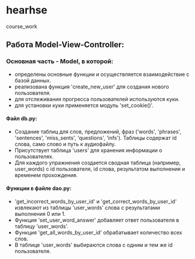 # hearhse
course_work
## Работа Model-View-Controller:
### Основная часть - Model, в которой:
- определены основные функции и осуществляется взаимодействие с базой данных.
- реализована функция 'create_new_user' для создания нового пользователя.
- для отслеживания прогресса пользователей используются куки.
- для установки куки применяется модуль 'set_cookie()'.
#### Файл db.py:
- Создание таблиц для слов, предложений, фраз ('words', 'phrases', 'sentences', 'miss_sents', 'questions', 'infs').
Таблицы содержат id слова, само слово и путь к аудиофайлу.
- Присутствует таблица 'users' для хранения информации о пользователях.
- Для каждого упражнения создается сводная таблица (например, user_words) с id пользователя, id слова, результатом выполнения и временем прохождения.
#### Функции в файле dao.py:
- 'get_incorrect_words_by_user_id' и 'get_correct_words_by_user_id' извлекают из таблицы 'user_words' слова с результатами выполнения 0 или 1.
- Функция 'set_user_word_answer' добавляет ответ пользователя в таблицу 'user_words'.
- Функция 'get_all_words_by_user_id' обрабатывает количество всех слов.
- В таблице 'user_words' выбираются слова с одним и тем же id пользователя.

